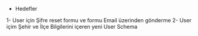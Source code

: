 * Hedefler

1- User için Şifre reset formu ve formu Email üzerinden gönderme
2- User içim Şehir ve İlçe Bilgilerini içeren yeni User Schema 
